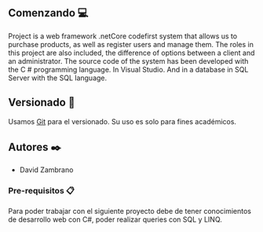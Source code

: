 ## Comenzando 💻
Project is a web framework .netCore codefirst system that allows us to purchase products, as well as register users and manage them. The roles in this project are also included, the difference of options between a client and an administrator.  The source code of the system has been developed with the C # programming language. In Visual Studio. And in a database in SQL Server with the SQL language.

## Versionado 📌

Usamos [Git](https://git-scm.com/) para el versionado. Su uso es solo para fines académicos. 

## Autores ✒️

- David Zambrano

### Pre-requisitos 📋

Para poder trabajar con el siguiente proyecto debe de tener conocimientos de desarrollo web con C#, poder realizar queries con SQL y LINQ.
